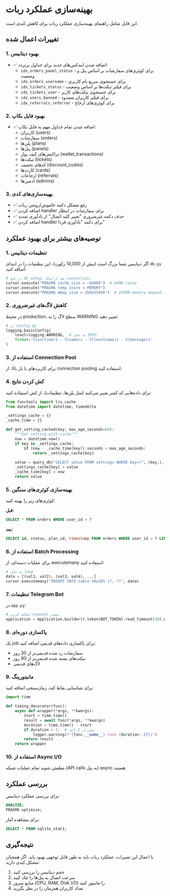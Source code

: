 # بهینه‌سازی عملکرد ربات

این فایل شامل راهنمای بهینه‌سازی عملکرد ربات برای کاهش کندی است.

## تغییرات اعمال شده

### 1. بهبود دیتابیس
- ✅ اضافه شدن ایندکس‌های جدید برای جداول پرتردد:
  - `idx_orders_panel_status` - برای کوئری‌های سفارشات بر اساس پنل و وضعیت
  - `idx_orders_username` - برای جستجوی سریع نام کاربری
  - `idx_tickets_status` - برای فیلتر تیکت‌ها بر اساس وضعیت
  - `idx_tickets_user` - برای جستجوی تیکت‌های کاربر
  - `idx_users_banned` - برای فیلتر کاربران مسدود
  - `idx_referrals_referrer` - برای کوئری‌های ارجاع

### 2. بهبود فایل بکاپ
- ✅ اضافه شدن تمام جداول مهم به فایل بکاپ:
  - کاربران (users)
  - سفارشات (orders)
  - پلن‌ها (plans)
  - پنل‌ها (panels)
  - تراکنش‌های کیف پول (wallet_transactions)
  - تیکت‌ها (tickets)
  - کدهای تخفیف (discount_codes)
  - کارت‌ها (cards)
  - ارجاعات (referrals)
  - ادمین‌ها (admins)

### 3. بهینه‌سازی‌های کدی
- ✅ رفع مشکل دکمه خاموش/روشن ربات
- ✅ اضافه کردن handler برای سفارشات در انتظار
- ✅ حذف دکمه غیرضروری "تغییر کلید اتصال" از یادآوری تمدید
- ✅ اضافه کردن handler برای دکمه "یادآوری فردا"

## توصیه‌های بیشتر برای بهبود عملکرد

### 1. تنظیمات دیتابیس
اگر دیتابیس شما بزرگ است (بیش از 10,000 رکورد)، این تنظیمات را در ابتدای `db.py` اضافه کنید:

```python
# در تابع db_setup، بعد از ایجاد connection:
cursor.execute("PRAGMA cache_size = -64000")  # 64MB cache
cursor.execute("PRAGMA temp_store = MEMORY")
cursor.execute("PRAGMA mmap_size = 268435456")  # 256MB memory-mapped I/O
```

### 2. کاهش لاگ‌های غیرضروری
در محیط production، سطح لاگ را به WARNING تغییر دهید:
```python
# در config.py
logging.basicConfig(
    level=logging.WARNING,  # به جای INFO
    format='%(asctime)s - %(name)s - %(levelname)s - %(message)s'
)
```

### 3. استفاده از Connection Pool
برای کاربردهای با بار بالا، از connection pooling استفاده کنید.

### 4. کش کردن نتایج
برای داده‌هایی که کمتر تغییر می‌کنند (مثل پلن‌ها، تنظیمات)، از کش استفاده کنید:

```python
from functools import lru_cache
from datetime import datetime, timedelta

_settings_cache = {}
_cache_time = {}

def get_setting_cached(key, max_age_seconds=60):
    """Get setting with cache"""
    now = datetime.now()
    if key in _settings_cache:
        if (now - _cache_time[key]).seconds < max_age_seconds:
            return _settings_cache[key]
    
    value = query_db("SELECT value FROM settings WHERE key=?", (key,), one=True)
    _settings_cache[key] = value
    _cache_time[key] = now
    return value
```

### 5. بهینه‌سازی کوئری‌های سنگین
کوئری‌های زیر را بهینه کنید:

**قبل:**
```sql
SELECT * FROM orders WHERE user_id = ?
```

**بعد:**
```sql
SELECT id, status, plan_id, timestamp FROM orders WHERE user_id = ? LIMIT 50
```

### 6. استفاده از Batch Processing
برای عملیات دسته‌ای، از executemany استفاده کنید:

```python
# به جای loop
data = [(val1, val2), (val3, val4), ...]
cursor.executemany("INSERT INTO table VALUES (?, ?)", data)
```

### 7. تنظیمات Telegram Bot
در `app.py`:
```python
# اضافه کردن timeout بیشتر
application = Application.builder().token(BOT_TOKEN).read_timeout(30).write_timeout(30).build()
```

### 8. پاکسازی دوره‌ای
یک job برای پاکسازی داده‌های قدیمی اضافه کنید:
- سفارشات رد شده قدیمی‌تر از 30 روز
- تیکت‌های بسته شده قدیمی‌تر از 90 روز
- لاگ‌های قدیمی

### 9. مانیتورینگ
برای شناسایی نقاط کند، زمان‌سنجی اضافه کنید:

```python
import time

def timing_decorator(func):
    async def wrapper(*args, **kwargs):
        start = time.time()
        result = await func(*args, **kwargs)
        duration = time.time() - start
        if duration > 2:  # بیش از 2 ثانیه
            logger.warning(f"{func.__name__} took {duration:.2f}s")
        return result
    return wrapper
```

### 10. استفاده از Async I/O
مطمئن شوید تمام عملیات شبکه (API calls به پنل) async هستند.

## بررسی عملکرد

برای بررسی عملکرد دیتابیس:
```sql
ANALYZE;
PRAGMA optimize;
```

برای مشاهده آمار:
```sql
SELECT * FROM sqlite_stat1;
```

## نتیجه‌گیری

با اعمال این تغییرات، عملکرد ربات باید به طور قابل توجهی بهبود یابد. اگر همچنان مشکل کندی دارید:
1. حجم دیتابیس را بررسی کنید
2. سرعت اتصال به پنل‌ها را چک کنید  
3. منابع سرور (CPU, RAM, Disk I/O) را مانیتور کنید
4. تعداد کاربران همزمان را در نظر بگیرید
